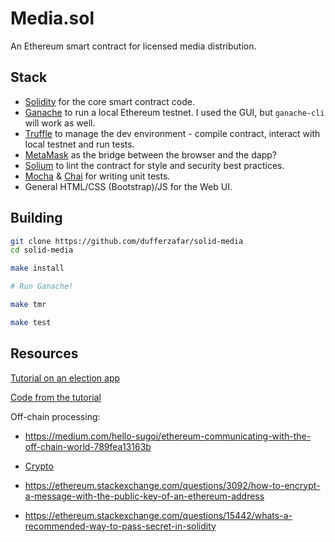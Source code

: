 
# Media.sol

An Ethereum smart contract for licensed media distribution. 

## Stack

* [Solidity](http://solidity.readthedocs.io/) for the core smart contract code.
* [Ganache](http://truffleframework.com/ganache/) to run a local Ethereum testnet. I used the GUI, but `ganache-cli` will work as well.
* [Truffle](https://github.com/trufflesuite/truffle) to manage the dev environment - compile contract, interact with local testnet and run tests.
* [MetaMask](https://metamask.io/) as the bridge between the browser and the dapp?
* [Solium](https://github.com/duaraghav8/Solium) to lint the contract for style and security best practices.
* [Mocha](https://mochajs.org/) & [Chai](http://www.chaijs.com/) for writing unit tests.
* General HTML/CSS (Bootstrap)/JS for the Web UI.

## Building

```bash
git clone https://github.com/dufferzafar/solid-media
cd solid-media

make install

# Run Ganache!

make tmr

make test
```

## Resources

[Tutorial on an election app](https://www.youtube.com/watch?v=3681ZYbDSSk)

[Code from the tutorial](https://github.com/dappuniversity/election)

Off-chain processing:

- https://medium.com/hello-sugoi/ethereum-communicating-with-the-off-chain-world-789fea13163b

- [Crypto](https://github.com/pubkey/eth-crypto)

- https://ethereum.stackexchange.com/questions/3092/how-to-encrypt-a-message-with-the-public-key-of-an-ethereum-address

- https://ethereum.stackexchange.com/questions/15442/whats-a-recommended-way-to-pass-secret-in-solidity
